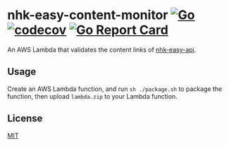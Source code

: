 # nhk-easy-content-monitor [![Go](https://github.com/nhk-news-web-easy/nhk-easy-content-monitor/actions/workflows/build.yml/badge.svg?branch=main)](https://github.com/nhk-news-web-easy/nhk-easy-content-monitor/actions/workflows/build.yml) [![codecov](https://codecov.io/gh/nhk-news-web-easy/nhk-easy-content-monitor/branch/main/graph/badge.svg?token=2JDP3YUP8K)](https://codecov.io/gh/nhk-news-web-easy/nhk-easy-content-monitor) [![Go Report Card](https://goreportcard.com/badge/github.com/nhk-news-web-easy/nhk-easy-content-monitor)](https://goreportcard.com/report/github.com/nhk-news-web-easy/nhk-easy-content-monitor)
An AWS Lambda that validates the content links of [nhk-easy-api](https://github.com/nhk-news-web-easy/nhk-easy-api).

## Usage
Create an AWS Lambda function, and run `sh ./package.sh` to package the function, then upload `lambda.zip` to your Lambda function.

## License
[MIT](LICENSE)
